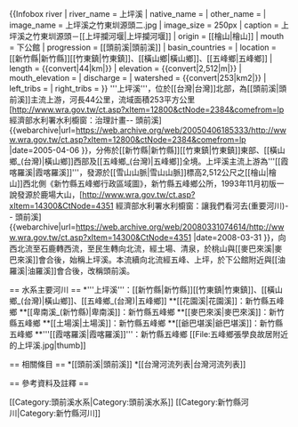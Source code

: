 {{Infobox river
| river_name = 上坪溪
| native_name =
| other_name =
| image_name = 上坪溪之竹東圳源頭二.jpg
| image_size = 250px
| caption    = 上坪溪之竹東圳源頭－[[上坪攔河堰|上坪攔河堰]]
| origin     = [[檜山|檜山]]
| mouth      = 下公館
| progression = [[頭前溪|頭前溪]]
| basin_countries =
| location   = [[新竹縣|新竹縣]][[竹東鎮|竹東鎮]]、[[橫山鄉|橫山鄉]]、[[五峰鄉|五峰鄉]]
| length     = {{convert|44|km|}}
| elevation  = {{convert|2,512|m|}}
| mouth_elevation =
| discharge  =
| watershed  = {{convert|253|km2|}}
| left_tribs =
| right_tribs =
}}
'''上坪溪'''，位於[[台灣|台灣]]北部，為[[頭前溪|頭前溪]]主流上游，河長44公里，流域面積253平方公里<ref name="水利署">[http://www.wra.gov.tw/ct.asp?xItem=12800&ctNode=2384&comefrom=lp 經濟部水利署水利櫥窗：治理計畫-- 頭前溪] {{webarchive|url=https://web.archive.org/web/20050406185333/http://www.wra.gov.tw/ct.asp?xItem=12800&ctNode=2384&comefrom=lp |date=2005-04-06 }}</ref>，分佈於[[新竹縣|新竹縣]][[竹東鎮|竹東鎮]]東部、[[橫山鄉_(台灣)|橫山鄉]]西部及[[五峰鄉_(台灣)|五峰鄉]]全境。上坪溪主流上游為'''[[霞喀羅溪|霞喀羅溪]]'''，發源於[[雪山山脈|雪山山脈]]標高2,512公尺之[[檜山|檜山]]西北側<ref>《新竹縣五峰鄉行政區域圖》，新竹縣五峰鄉公所，1993年11月初版</ref><ref>一說發源於鹿場大山，[http://www.wra.gov.tw/ct.asp?xItem=14300&CtNode=4351 經濟部水利署水利櫥窗：讓我們看河去(重要河川)-- 頭前溪] {{webarchive|url=https://web.archive.org/web/20080331074614/http://www.wra.gov.tw/ct.asp?xItem=14300&CtNode=4351 |date=2008-03-31 }}</ref>，向西北流至石鹿轉西流，至民生轉向北流，經土場、清泉，於桃山與[[麥巴來溪|麥巴來溪]]會合後，始稱上坪溪。本流續向北流經五峰、上坪，於下公館附近與[[油羅溪|油羅溪]]會合後，改稱頭前溪。

== 水系主要河川 ==
*'''上坪溪'''：[[新竹縣|新竹縣]][[竹東鎮|竹東鎮]]、[[橫山鄉_(台灣)|橫山鄉]]、[[五峰鄉_(台灣)|五峰鄉]]
**[[花園溪|花園溪]]：新竹縣五峰鄉
**[[卑南溪_(新竹縣)|卑南溪]]：新竹縣五峰鄉
**[[麥巴來溪|麥巴來溪]]：新竹縣五峰鄉
**[[土場溪|土場溪]]：新竹縣五峰鄉
**[[爺巴堪溪|爺巴堪溪]]：新竹縣五峰鄉
**'''[[霞喀羅溪|霞喀羅溪]]'''：新竹縣五峰鄉
[[File:五峰鄉張學良故居附近的上坪溪.jpg|thumb]]

== 相關條目 ==
*[[頭前溪|頭前溪]]
*[[台灣河流列表|台灣河流列表]] 

== 參考資料及註釋 ==
<div class="references-small">
<references />
</div>

[[Category:頭前溪水系|Category:頭前溪水系]]
[[Category:新竹縣河川|Category:新竹縣河川]]